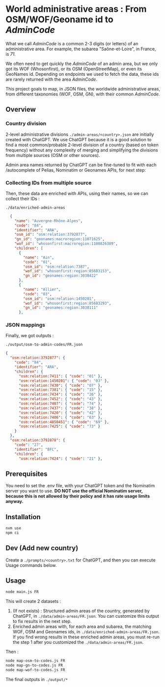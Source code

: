 # World administrative areas : From OSM/WOF/Geoname id to _AdminCode_

What we call _AdminCode_ is a common 2-3 digits (or letters) of an administrative area.
For example, the subarea "Saône-et-Loire", in France, is _71_.

We often need to get quickly the _AdminCode_ of an admin area, but we only got its WOF (Whosonfirst), or its OSM (OpenStreetMap), or even its GeoNames id. Depending on endpoints we used to fetch the data, these ids are rarely returned with the area _AdminCode_.

This project goals to map, in JSON files, the worldwide administrative areas, from different taxonomies (WOF, OSM, GN), with their common _AdminCode_.


## Overview

### Country division

2-level administrative divisions `./admin-areas/<country>.json` are initially created with ChatGPT. We use ChatGPT because it is a good solution to find a most common/probable 2-level division of a country (based on token frequency) without any complexity of merging and simplifying the divisions from multiple sources (OSM or other sources).

Admin area names returned by ChatGPT can be fine-tuned to fit with each /autocomplete of Pelias, Nominatim or Geonames APIs, for next step:

### Collecting IDs from multiple source 

Then, these data are enriched with APIs, using their names, so we can collect their IDs :

`./data/enriched-admin-areas`

```json
  {
    "name": "Auvergne-Rhône-Alpes",
    "code": "84",
    "identifier": "ARA",
    "osm_id": "osm:relation:3792877",
    "gn_id": "geonames:macroregion:11071625",
    "wof_id": "whosonfirst:macroregion:1108826389",
    "children": [
      {
        "name": "Ain",
        "code": "01",
        "osm_id": "osm:relation:7387",
        "wof_id": "whosonfirst:region:85683153",
        "gn_id": "geonames:region:3038422"
      },
      {
        "name": "Allier",
        "code": "03",
        "osm_id": "osm:relation:1450201",
        "wof_id": "whosonfirst:region:85683293",
        "gn_id": "geonames:region:3038111"
      },
```

### JSON mappings

Finally, we got outputs :

`./output/osm-to-admin-codes/FR.json`

```json
{
  "osm:relation:3792877": {
    "code": "84",
    "identifier": "ARA",
    "children": {
      "osm:relation:7411": { "code": "01" },
      "osm:relation:1450201": { "code": "03" },
      "osm:relation:7430": { "code": "07" },
      "osm:relation:7381": { "code": "15" },
      "osm:relation:7434": { "code": "26" },
      "osm:relation:7452": { "code": "43" },
      "osm:relation:7407": { "code": "74" },
      "osm:relation:7437": { "code": "38" },
      "osm:relation:7420": { "code": "42" },
      "osm:relation:7406": { "code": "63" },
      "osm:relation:4850451": { "code": "69" },
      "osm:relation:7425": { "code": "73" }
    }
  },
  "osm:relation:3792878": {
    "code": "27",
    "identifier": "BFC",
    "children": {
      "osm:relation:7424": { "code": "21" },
```

## Prerequisites

You need to set the .env file, with your ChatGPT token and the Nominatim server you want to use.
**DO NOT use the official Nominatim server, because this is not allowed by their policy and it has rate usage limits anyway.**

## Installation

```bash
nvm use
npm ci
```

## Dev (Add new country)

Create a `./prompts/<country>.txt` for ChatGPT, and then you can execute Usage commands below.

## Usage

```bash
node main.js FR
```

This will create 2 datasets :

1. (If not exists) : Structured admin areas of the country, generated by ChatGPT, in `./data/admin-areas/FR.json`. You can customize this output to fix results in the next step.
2. Enriched admin areas with, for each area and subarea, the matching WOF, OSM and Geonames ids, in `./data/enriched-admin-areas/FR.json`. If you find wrong results in these enriched admin areas, you must re-run the step 1 after you customized the `./data/admin-areas/FR.json`.

Then :

```bash
node map-osm-to-codes.js FR
node map-gn-to-codes.js FR
node map-wof-to-codes.js FR
```

The final outputs in `./output/*`
